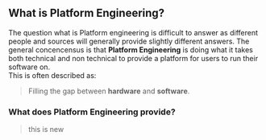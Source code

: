 ## What is Platform Engineering?

The question what is Platform engineering is difficult to answer as different people and sources will generally provide slightly different answers. The general concencensus is that **Platform Engineering** is doing what it takes both technical and non technical to provide a platform for users to run their software on.  
This is often described as:
>Filling the gap between **hardware** and **software**.

### What does Platform Engineering provide?
>this is new